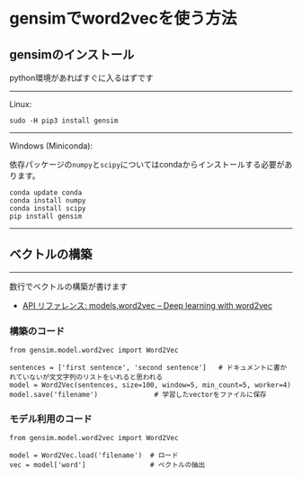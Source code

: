 # gensimでword2vecを使う方法 #

##  gensimのインストール ##

python環境があればすぐに入るはずです

---
Linux:

    sudo -H pip3 install gensim

---
Windows (Miniconda):

依存パッケージの`numpy`と`scipy`についてはcondaからインストールする必要があります。

    conda update conda
    conda install numpy
    conda install scipy
    pip install gensim

---
## ベクトルの構築 ##
---

数行でベクトルの構築が書けます

* [API リファレンス: models.word2vec – Deep learning with word2vec](https://radimrehurek.com/gensim/models/word2vec.html)

### 構築のコード ###

    from gensim.model.word2vec import Word2Vec
    
    sentences = ['first sentence', 'second sentence']   # ドキュメントに書かれていないが文文字列のリストをいれると思われる
    model = Word2Vec(sentences, size=100, window=5, min_count=5, worker=4)
    model.save('filename')              # 学習したvectorをファイルに保存

### モデル利用のコード ###

    from gensim.model.word2vec import Word2Vec

    model = Word2Vec.load('filename')  # ロード
    vec = model['word']                # ベクトルの抽出
